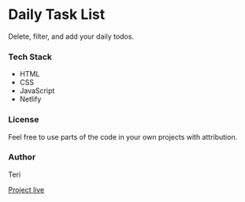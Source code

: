 # Daily Task List

Delete, filter, and add your daily todos.


### Tech Stack

- HTML
- CSS
- JavaScript
- Netlify

### License

Feel free to use parts of the code in your own projects with attribution.

### Author

Teri

[Project live]()

